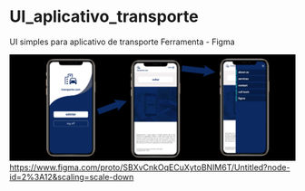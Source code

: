 # UI_aplicativo_transporte
UI simples para aplicativo de transporte
Ferramenta - Figma

![](https://github.com/Pedrocfms/UI_aplicativo_transporte/blob/master/navega%C3%A7%C3%A3o.jpg)
https://www.figma.com/proto/SBXvCnkOqECuXytoBNlM6T/Untitled?node-id=2%3A12&scaling=scale-down
